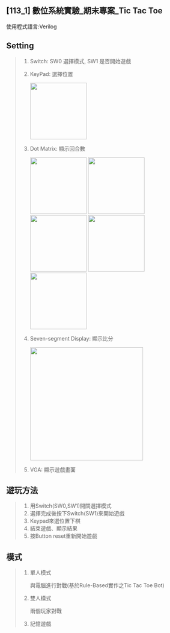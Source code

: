 ## [113_1] 數位系統實驗_期末專案_Tic Tac Toe

使用程式語言:Verilog

## Setting
> 1. Switch: SW0 選擇模式, SW1 是否開始遊戲
> 2. KeyPad: 選擇位置
>    
>    <img src="https://i.imgur.com/ThHPAz4.png" width="150" />
> 3. Dot Matrix: 顯示回合數
>    
>    <img src="https://i.imgur.com/eQiL2kX.png" width="150" />
>    <img src="https://i.imgur.com/vhvpnGM.png" width="150" />
>    <img src="https://i.imgur.com/MdEQvBv.png" width="150" />
>    <img src="https://i.imgur.com/Ugs4zBi.png" width="150" />
>    <img src="https://i.imgur.com/rBthPdG.png" width="150" />
> 
> 5. Seven-segment Display: 顯示比分
>
>    <img src="https://i.imgur.com/QEitMCA.png" width="300" />
>    
> 7. VGA: 顯示遊戲畫面

## 遊玩方法
> 1. 用Switch(SW0,SW1)開關選擇模式
> 2. 選擇完成後按下Switch(SW1)來開始遊戲
> 3. Keypad來選位置下棋
> 4. 結束遊戲、顯示結果
> 5. 按Button reset重新開始遊戲

## 模式
> 1. 單人模式
>    
>    與電腦進行對戰(基於Rule-Based實作之Tic Tac Toe Bot)
> 2. 雙人模式
>
>    兩個玩家對戰
>
> 3. 記憶遊戲
>
>    
